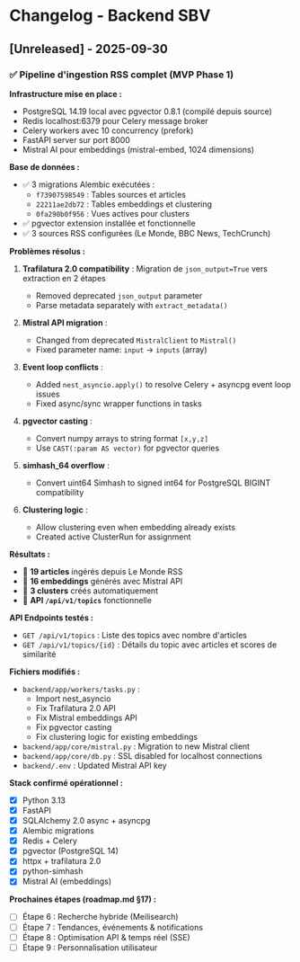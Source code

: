 # Changelog - Backend SBV

## [Unreleased] - 2025-09-30

### ✅ Pipeline d'ingestion RSS complet (MVP Phase 1)

**Infrastructure mise en place :**
- PostgreSQL 14.19 local avec pgvector 0.8.1 (compilé depuis source)
- Redis localhost:6379 pour Celery message broker
- Celery workers avec 10 concurrency (prefork)
- FastAPI server sur port 8000
- Mistral AI pour embeddings (mistral-embed, 1024 dimensions)

**Base de données :**
- ✅ 3 migrations Alembic exécutées :
  - `f73907598549` : Tables sources et articles
  - `22211ae2db72` : Tables embeddings et clustering
  - `0fa290b0f956` : Vues actives pour clusters
- ✅ pgvector extension installée et fonctionnelle
- ✅ 3 sources RSS configurées (Le Monde, BBC News, TechCrunch)

**Problèmes résolus :**
1. **Trafilatura 2.0 compatibility** : Migration de `json_output=True` vers extraction en 2 étapes
   - Removed deprecated `json_output` parameter
   - Parse metadata separately with `extract_metadata()`
   
2. **Mistral API migration** : 
   - Changed from deprecated `MistralClient` to `Mistral()`
   - Fixed parameter name: `input` → `inputs` (array)
   
3. **Event loop conflicts** :
   - Added `nest_asyncio.apply()` to resolve Celery + asyncpg event loop issues
   - Fixed async/sync wrapper functions in tasks
   
4. **pgvector casting** :
   - Convert numpy arrays to string format `[x,y,z]`
   - Use `CAST(:param AS vector)` for pgvector queries
   
5. **simhash_64 overflow** :
   - Convert uint64 Simhash to signed int64 for PostgreSQL BIGINT compatibility
   
6. **Clustering logic** :
   - Allow clustering even when embedding already exists
   - Created active ClusterRun for assignment

**Résultats :**
- 📰 **19 articles** ingérés depuis Le Monde RSS
- 🧬 **16 embeddings** générés avec Mistral API
- 🎯 **3 clusters** créés automatiquement
- 🚀 **API `/api/v1/topics`** fonctionnelle

**API Endpoints testés :**
- `GET /api/v1/topics` : Liste des topics avec nombre d'articles
- `GET /api/v1/topics/{id}` : Détails du topic avec articles et scores de similarité

**Fichiers modifiés :**
- `backend/app/workers/tasks.py` : 
  - Import nest_asyncio
  - Fix Trafilatura 2.0 API
  - Fix Mistral embeddings API
  - Fix pgvector casting
  - Fix clustering logic for existing embeddings
- `backend/app/core/mistral.py` : Migration to new Mistral client
- `backend/app/core/db.py` : SSL disabled for localhost connections
- `backend/.env` : Updated Mistral API key

**Stack confirmé opérationnel :**
- [x] Python 3.13
- [x] FastAPI
- [x] SQLAlchemy 2.0 async + asyncpg
- [x] Alembic migrations
- [x] Redis + Celery
- [x] pgvector (PostgreSQL 14)
- [x] httpx + trafilatura 2.0
- [x] python-simhash
- [x] Mistral AI (embeddings)

**Prochaines étapes (roadmap.md §17) :**
- [ ] Étape 6 : Recherche hybride (Meilisearch)
- [ ] Étape 7 : Tendances, événements & notifications
- [ ] Étape 8 : Optimisation API & temps réel (SSE)
- [ ] Étape 9 : Personnalisation utilisateur
